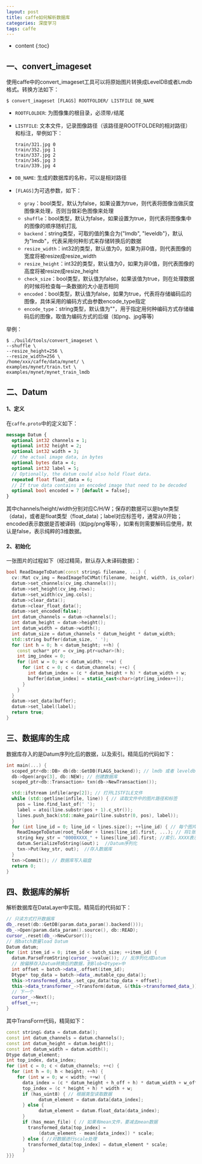 ```yaml
---
layout: post
title: caffe如何解析数据库
categories: 深度学习
tags: caffe
---
```


* content
{:toc}

## 一、convert_imageset

使用caffe中的convert_imageset工具可以将原始图片转换成LevelDB或者Lmdb格式。转换方法如下：

```shell
$ convert_imageset [FLAGS] ROOTFOLDER/ LISTFILE DB_NAME
```


* `ROOTFLOLDER`: 为图像集的根目录，必须带`/`结尾

* `LISTFILE`: 文本文件，记录图像路径（该路径是ROOTFOLDER的相对路径）和标注，举例如下：

   ```
   train/321.jpg 0
   train/352.jpg 1
   train/337.jpg 2
   train/345.jpg 3
   train/339.jpg 4
   ```
* `DB_NAME`: 生成的数据库的名称，可以是相对路径

* `[FLAGS]`为可选参数，如下：
  * `gray`：bool类型，默认为false，如果设置为true，则代表将图像当做灰度图像来处理，否则当做彩色图像来处理
  * `shuffle`：bool类型，默认为false，如果设置为true，则代表将图像集中的图像的顺序随机打乱
  * `backend`：string类型，可取的值的集合为{"lmdb", "leveldb"}，默认为"lmdb"，代表采用何种形式来存储转换后的数据
  * `resize_width`：int32的类型，默认值为0，如果为非0值，则代表图像的宽度将被resize成resize_width
  * `resize_height`：int32的类型，默认值为0，如果为非0值，则代表图像的高度将被resize成resize_height
  * `check_size`：bool类型，默认值为false，如果该值为true，则在处理数据的时候将检查每一条数据的大小是否相同
  * `encoded`：bool类型，默认值为false，如果为true，代表将存储编码后的图像，具体采用的编码方式由参数encode_type指定
  * `encode_type`：string类型，默认值为""，用于指定用何种编码方式存储编码后的图像，取值为编码方式的后缀（如png、jpg等等)

举例：

```shell
$ ./build/tools/convert_imageset \
--shuffle \
--resize_height=256 \
--resize_width=256 \
/home/xxx/caffe/data/mynet/ \
examples/mynet/train.txt \
examples/mynet/mynet_train_lmdb
```

## 二、Datum

#### 1、定义

在`caffe.proto`中的定义如下：

```protobuf
message Datum {
  optional int32 channels = 1;
  optional int32 height = 2;
  optional int32 width = 3;
  // the actual image data, in bytes
  optional bytes data = 4;
  optional int32 label = 5;
  // Optionally, the datum could also hold float data.
  repeated float float_data = 6;
  // If true data contains an encoded image that need to be decoded
  optional bool encoded = 7 [default = false];
}
```

其中channels/height/width分别对应C/H/W；保存的数据可以是byte类型（data)，或者是float类型（float_data)；label对应标签号，通常从0开始；encoded表示数据是否被译码（如jpg/png等等），如果有则需要解码后使用，默认是false，表示纯粹的3维数据。

#### 2、初始化

一张图片的过程如下（经过精简，默认存入未译码数据）：

```c++
bool ReadImageToDatum(const string& filename, ...) {
  cv::Mat cv_img = ReadImageToCVMat(filename, height, width, is_color);
  datum->set_channels(cv_img.channels());
  datum->set_height(cv_img.rows);
  datum->set_width(cv_img.cols);
  datum->clear_data();
  datum->clear_float_data();
  datum->set_encoded(false);
  int datum_channels = datum->channels();
  int datum_height = datum->height();
  int datum_width = datum->width();
  int datum_size = datum_channels * datum_height * datum_width;
  std::string buffer(datum_size, ' ');
  for (int h = 0; h < datum_height; ++h) {
    const uchar* ptr = cv_img.ptr<uchar>(h);
    int img_index = 0;
    for (int w = 0; w < datum_width; ++w) {
      for (int c = 0; c < datum_channels; ++c) {
        int datum_index = (c * datum_height + h) * datum_width + w;
        buffer[datum_index] = static_cast<char>(ptr[img_index++]);
      }
    }
  }
  datum->set_data(buffer);
  datum->set_label(label);
  return true;
}
```



## 三、数据库的生成

数据库存入的是Datum序列化后的数据，以及索引。精简后的代码如下：

```c++
int main(...) {
  scoped_ptr<db::DB> db(db::GetDB(FLAGS_backend)); // lmdb 或者 leveldb
  db->Open(argv[3], db::NEW); // 创建数据库
  scoped_ptr<db::Transaction> txn(db->NewTransaction());

  std::ifstream infile(argv[2]); // 打开LISTFILE文件
  while (std::getline(infile, line)) { // 读取文件中的图片路径和标签
    pos = line.find_last_of(' ');
    label = atoi(line.substr(pos + 1).c_str());
    lines.push_back(std::make_pair(line.substr(0, pos), label));
  }
  for (int line_id = 0; line_id < lines.size(); ++line_id) { // 每个图片处理
    ReadImageToDatum(root_folder + lines[line_id].first, ...); // 将1张图片转换成Datum
    string key_str = "0000XXXX_" + lines[line_id].first; //索引，XXXX表示line_id
    datum.SerializeToString(&out)；  //Datum序列化
    txn->Put(key_str, out);  //存入数据库
  }
  txn->Commit(); // 数据库写入磁盘
  return 0;
}
```

## 四、数据库的解析

解析数据库在DataLayer中实现。精简后的代码如下：

```c++
// 只读方式打开数据库
db_.reset(db::GetDB(param.data_param().backend()));
db_->Open(param.data_param().source(), db::READ);
cursor_.reset(db_->NewCursor());
// 按batch数量load Datum
Datum datum;
for (int item_id = 0; item_id < batch_size; ++item_id) {
  datum.ParseFromString(cursor_->value()); // 反序列化成Datum
  // 按偏移存入Datum转换后的数据，到Blob<Dtype>中
  int offset = batch->data_.offset(item_id);
  Dtype* top_data = batch->data_.mutable_cpu_data();
  this->transformed_data_.set_cpu_data(top_data + offset);
  this->data_transformer_->Transform(datum, &(this->transformed_data_));
  // 下一个
  cursor_->Next();
  offset_++;
}
```

其中TransForm代码，精简如下：

```c++
const string& data = datum.data();
const int datum_channels = datum.channels();
const int datum_height = datum.height();
const int datum_width = datum.width();
Dtype datum_element;
int top_index, data_index;
for (int c = 0; c < datum_channels; ++c) {
  for (int h = 0; h < height; ++h) {
    for (int w = 0; w < width; ++w) {
      data_index = (c * datum_height + h_off + h) * datum_width + w_off + w;
      top_index = (c * height + h) * width + w;
      if (has_uint8) { // 根据类型读取数据
            datum_element = datum.data[data_index];
      } else {
            datum_element = datum.float_data(data_index);
      }
      if (has_mean_file) { // 如果有mean文件，要减去mean数据
        transformed_data[top_index] =
            (datum_element - mean[data_index]) * scale;
      } else { //对数据进行scale处理
        transformed_data[top_index] = datum_element * scale;
      }
}}}
```

